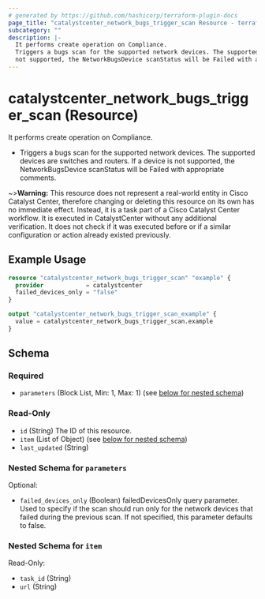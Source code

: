 ```yaml
---
# generated by https://github.com/hashicorp/terraform-plugin-docs
page_title: "catalystcenter_network_bugs_trigger_scan Resource - terraform-provider-catalystcenter"
subcategory: ""
description: |-
  It performs create operation on Compliance.
  Triggers a bugs scan for the supported network devices. The supported devices are switches and routers. If a device is
  not supported, the NetworkBugsDevice scanStatus will be Failed with appropriate comments.
---
```


# catalystcenter_network_bugs_trigger_scan (Resource)

It performs create operation on Compliance.

- Triggers a bugs scan for the supported network devices. The supported devices are switches and routers. If a device is
not supported, the NetworkBugsDevice scanStatus will be Failed with appropriate comments.


~>**Warning:**
This resource does not represent a real-world entity in Cisco Catalyst Center, therefore changing or deleting this resource on its own has no immediate effect.
Instead, it is a task part of a Cisco Catalyst Center workflow. It is executed in CatalystCenter without any additional verification. It does not check if it was executed before or if a similar configuration or action already existed previously.

## Example Usage

```terraform
resource "catalystcenter_network_bugs_trigger_scan" "example" {
  provider            = catalystcenter
  failed_devices_only = "false"
}

output "catalystcenter_network_bugs_trigger_scan_example" {
  value = catalystcenter_network_bugs_trigger_scan.example
}
```

<!-- schema generated by tfplugindocs -->
## Schema

### Required

- `parameters` (Block List, Min: 1, Max: 1) (see [below for nested schema](#nestedblock--parameters))

### Read-Only

- `id` (String) The ID of this resource.
- `item` (List of Object) (see [below for nested schema](#nestedatt--item))
- `last_updated` (String)

<a id="nestedblock--parameters"></a>
### Nested Schema for `parameters`

Optional:

- `failed_devices_only` (Boolean) failedDevicesOnly query parameter. Used to specify if the scan should run only for the network devices that failed during the previous scan. If not specified, this parameter defaults to false.


<a id="nestedatt--item"></a>
### Nested Schema for `item`

Read-Only:

- `task_id` (String)
- `url` (String)
